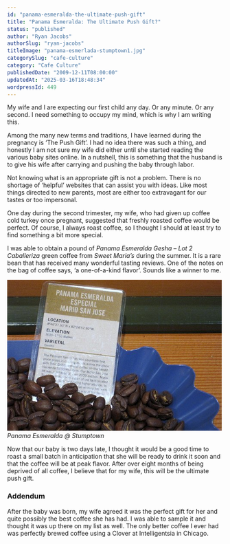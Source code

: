 ```yaml
---
id: "panama-esmeralda-the-ultimate-push-gift"
title: "Panama Esmeralda: The Ultimate Push Gift?"
status: "published"
author: "Ryan Jacobs"
authorSlug: "ryan-jacobs"
titleImage: "panama-esmerlada-stumptown1.jpg"
categorySlug: "cafe-culture"
category: "Cafe Culture"
publishedDate: "2009-12-11T08:00:00"
updatedAt: "2025-03-16T18:48:34"
wordpressId: 449
---
```


My wife and I are expecting our first child any day. Or any minute. Or any second. I need something to occupy my mind, which is why I am writing this.

Among the many new terms and traditions, I have learned during the pregnancy is ‘The Push Gift’. I had no idea there was such a thing, and honestly I am not sure my wife did either until she started reading the various baby sites online. In a nutshell, this is something that the husband is to give his wife after carrying and pushing the baby through labor.

Not knowing what is an appropriate gift is not a problem. There is no shortage of ‘helpful’ websites that can assist you with ideas. Like most things directed to new parents, most are either too extravagant for our tastes or too impersonal.

One day during the second trimester, my wife, who had given up coffee cold turkey once pregnant, suggested that freshly roasted coffee would be perfect. Of course, I always roast coffee, so I thought I should at least try to find something a bit more special.

I was able to obtain a pound of *Panama Esmeralda Gesha – Lot 2 Caballeriza* green coffee from *Sweet Maria’s* during the summer. It is a rare bean that has received many wonderful tasting reviews. One of the notes on the bag of coffee says, ‘a one-of-a-kind flavor’. Sounds like a winner to me.

![Panama Esmeralda](panama-esmerlada-stumptown1.jpg)  
*Panama Esmeralda @ Stumptown*

Now that our baby is two days late, I thought it would be a good time to roast a small batch in anticipation that she will be ready to drink it soon and that the coffee will be at peak flavor. After over eight months of being deprived of all coffee, I believe that for my wife, this will be the ultimate push gift.

### Addendum

After the baby was born, my wife agreed it was the perfect gift for her and quite possibly the best coffee she has had. I was able to sample it and thought it was up there on my list as well. The only better coffee I ever had was perfectly brewed coffee using a Clover at Intelligentsia in Chicago.
